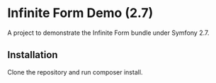 Infinite Form Demo (2.7)
===============

A project to demonstrate the Infinite Form bundle under Symfony 2.7.

Installation
------------

Clone the repository and run composer install.
